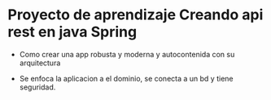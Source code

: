 # Proyecto de aprendizaje Creando api rest en java Spring 

+ Como crear una app robusta y moderna y autocontenida con su arquitectura

+ Se enfoca la aplicacion a el dominio, se conecta a un bd y tiene seguridad.
